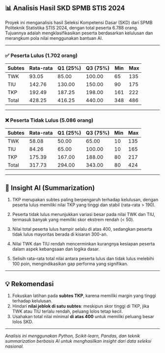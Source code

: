 ## 📊 Analisis Hasil SKD SPMB STIS 2024

Proyek ini menganalisis hasil Seleksi Kompetensi Dasar (SKD) dari SPMB Politeknik Statistika STIS 2024, dengan total peserta 6.788 orang. Tujuannya adalah mengklasifikasikan peserta berdasarkan kelulusan dan merangkum pola nilai menggunakan bantuan AI.

---

### ✅ Peserta Lulus (1.702 orang)

| Subtes | Rata-rata | Q1 (25%) | Q3 (75%) | Min | Max |
|--------|-----------|----------|----------|-----|-----|
| TWK    | 93.05     | 85.00    | 100.00   | 65  | 135 |
| TIU    | 142.76    | 130.00   | 150.00   | 90  | 175 |
| TKP    | 192.49    | 187.25   | 198.00   |161  | 222 |
| Total  | 428.25    | 416.25   | 440.00   |348  | 486 |

---

### ❌ Peserta Tidak Lulus (5.086 orang)

| Subtes | Rata-rata | Q1 (25%) | Q3 (75%) | Min | Max |
|--------|-----------|----------|----------|-----|-----|
| TWK    | 58.08     | 50.00    | 65.00    | 10  | 135 |
| TIU    | 84.26     | 65.00    | 100.00   | 10  | 165 |
| TKP    | 175.39    | 167.00   | 188.00   | 80  | 217 |
| Total  | 317.73    | 294.00   | 343.00   | 80  | 424 |

---

## 🧠 Insight AI (Summarization)

1. TKP merupakan subtes paling berpengaruh terhadap kelulusan, dengan peserta lulus memiliki nilai TKP yang tinggi dan stabil (rata-rata > 190).

2. Peserta tidak lulus menunjukkan variasi besar pada nilai TWK dan TIU, termasuk banyak yang memiliki skor ekstrem rendah (< 50).

3. Nilai total peserta lulus hampir selalu di atas 400, sedangkan peserta tidak lulus mayoritas berada di kisaran 300-an.

4. Nilai TWK dan TIU rendah mencerminkan kurangnya kesiapan peserta dalam aspek kebangsaan dan logika dasar.

5. Selisih rata-rata total nilai antara peserta lulus dan tidak lulus melebihi 100 poin, mengindikasikan gap performa yang signifikan.

---

## 💡 Rekomendasi

1. Fokuskan latihan pada **subtes TKP**, karena memiliki margin yang tinggi terhadap kelulusan.
2. Hindari **nilai jeblok di satu subtes**: meskipun skor tinggi di TKP, jika TWK atau TIU terlalu rendah, peluang lolos tetap kecil.
3. Usahakan total nilai minimal **di atas 400** untuk memiliki peluang besar lolos SKD.

---

_Analisis ini menggunakan Python, Scikit-learn, Pandas, dan teknik summarization berbasis AI untuk menghasilkan insight dari data seleksi nasional._
